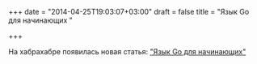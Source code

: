 +++
date = "2014-04-25T19:03:07+03:00"
draft = false
title = "Язык Go для начинающих "

+++

<p>На хабрахабре появилась новая статья:&nbsp;<a href="http://habrahabr.ru/post/219459/">&quot;Язык Go для начинающих&quot;</a></p>

